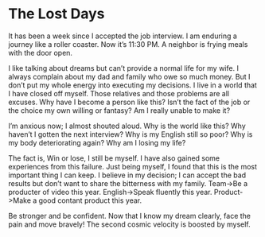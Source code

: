 # The Lost Days
It has been a week since I accepted the job interview.
I am enduring a journey like a roller coaster.
Now it’s 11:30 PM. A neighbor is frying meals with the door open.

I like talking about dreams but can’t provide a normal life for my wife.
I always complain about my dad and family who owe so much money.
But I don’t put my whole energy into executing my decisions.
I live in a world that I have closed off myself.
Those relatives and those problems are all excuses.
Why have I become a person like this?
Isn’t the fact of the job or the choice my own willing or fantasy?
Am I really unable to make it?

I’m anxious now; I almost shouted aloud.
Why is the world like this?
Why haven’t I gotten the next interview?
Why is my English still so poor?
Why is my body deteriorating again?
Why am I losing my life?

The fact is, Win or lose, I still be myself.
I have also gained some experiences from this failure.
Just being myself, I found that this is the most important thing I can keep.
I believe in my decision; 
I can accept the bad results but don’t want to share the bitterness with my family.
Team->Be a producter of video this year.
English->Speak fluently this year.
Product->Make a good contant product this year.

Be stronger and be confident.
Now that I know my dream clearly, face the pain and move bravely!
The second cosmic velocity is boosted by myself.
